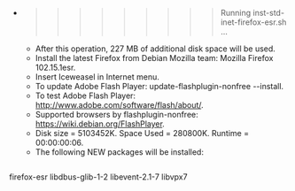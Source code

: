 * >>>>>>>>> Running inst-std-inet-firefox-esr.sh ...
  * After this operation, 227 MB of additional disk space will be used.
  * Install the latest Firefox from Debian Mozilla team: Mozilla Firefox 102.15.1esr.
  * Insert Iceweasel in Internet menu.
  * To update Adobe Flash Player: update-flashplugin-nonfree --install.
  * To test Adobe Flash Player: http://www.adobe.com/software/flash/about/.
  * Supported browsers by flashplugin-nonfree: https://wiki.debian.org/FlashPlayer.
  * Disk size = 5103452K. Space Used = 280800K. Runtime = 00:00:00:06.
  * The following NEW packages will be installed:
  ```bash
firefox-esr libdbus-glib-1-2 libevent-2.1-7 libvpx7
  ```
